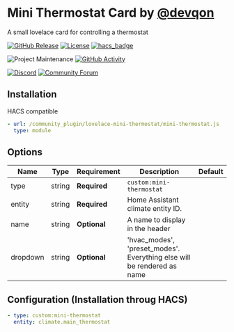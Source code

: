# Mini Thermostat Card by [@devqon](https://www.github.com/Devqon)

A small lovelace card for controlling a thermostat

[![GitHub Release][releases-shield]][releases]
[![License][license-shield]](LICENSE.md)
[![hacs_badge](https://img.shields.io/badge/HACS-Default-orange.svg?style=for-the-badge)](https://github.com/custom-components/hacs)

![Project Maintenance][maintenance-shield]
[![GitHub Activity][commits-shield]][commits]

[![Discord][discord-shield]][discord]
[![Community Forum][forum-shield]][forum]

## Installation

HACS compatible

```yaml
- url: /community_plugin/lovelace-mini-thermostat/mini-thermostat.js
  type: module
```

## Options

| Name     | Type   | Requirement  | Description                                                            | Default |
| -------- | ------ | ------------ | ---------------------------------------------------------------------- | ------- |
| type     | string | **Required** | `custom:mini-thermostat`                                               |         |
| entity   | string | **Required** | Home Assistant climate entity ID.                                      |         |
| name     | string | **Optional** | A name to display in the header                                        |         |
| dropdown | string | **Optional** | 'hvac_modes', 'preset_modes'. Everything else will be rendered as name |         |

## Configuration (Installation throug HACS)

```yaml
- type: custom:mini-thermostat
  entity: climate.main_thermostat
```

[commits-shield]: https://img.shields.io/github/commit-activity/y/Devqon/lovelace-mini-thermostat.svg?style=for-the-badge
[commits]: https://github.com/Devqon/lovelace-mini-thermostat/commits/master
[devcontainer]: https://code.visualstudio.com/docs/remote/containers
[discord]: https://discord.gg/5e9yvq
[discord-shield]: https://img.shields.io/discord/330944238910963714.svg?style=for-the-badge
[forum-shield]: https://img.shields.io/badge/community-forum-brightgreen.svg?style=for-the-badge
[forum]: https://community.home-assistant.io/c/projects/frontend
[license-shield]: https://img.shields.io/github/license/Devqon/lovelace-mini-thermostat.svg?style=for-the-badge
[maintenance-shield]: https://img.shields.io/maintenance/yes/2020.svg?style=for-the-badge
[releases-shield]: https://img.shields.io/github/release/Devqon/lovelace-mini-thermostat.svg?style=for-the-badge
[releases]: https://github.com/Devqon/lovelace-mini-thermostat/releases
